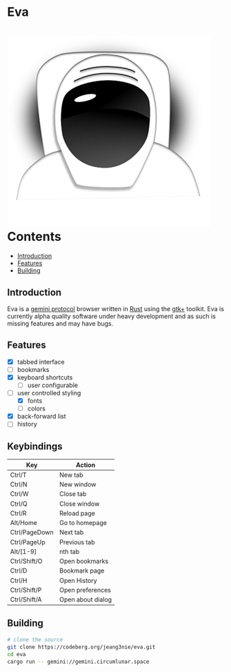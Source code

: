 # Eva
![Eva icon](data/eva.svg)
<br/>
Contents
========
* [Introduction](#introduction)
* [Features](#features)
* [Building](#building)
## Introduction
Eva is a [gemini protocol](https://gemini.circumlunar.space/) browser written in
[Rust](https://rust-lang.org) using the [gtk+](https://gtk-rs.org/) toolkit. Eva
is currently alpha quality software under heavy development and as such is
missing features and may have bugs.
## Features
- [x] tabbed interface
- [ ] bookmarks
- [x] keyboard shortcuts
  - [ ] user configurable
- [ ] user controlled styling
  - [x] fonts
  - [ ] colors
- [x] back-forward list
- [ ] history

## Keybindings
| Key | Action |
| --- | --- |
| Ctrl/T | New tab |
| Ctrl/N | New window |
| Ctrl/W | Close tab |
| Ctrl/Q | Close window |
| Ctrl/R | Reload page |
| Alt/Home | Go to homepage |
| Ctrl/PageDown | Next tab |
| Ctrl/PageUp | Previous tab |
| Alt/[1-9] | nth tab |
| Ctrl/Shift/O | Open bookmarks |
| Ctrl/D | Bookmark page |
| Ctrl/H | Open History |
| Ctrl/Shift/P | Open preferences |
| Ctrl/Shift/A | Open about dialog |

## Building
```sh
# clone the source
git clone https://codeberg.org/jeang3nie/eva.git
cd eva
cargo run -- gemini://gemini.circumlunar.space
```
